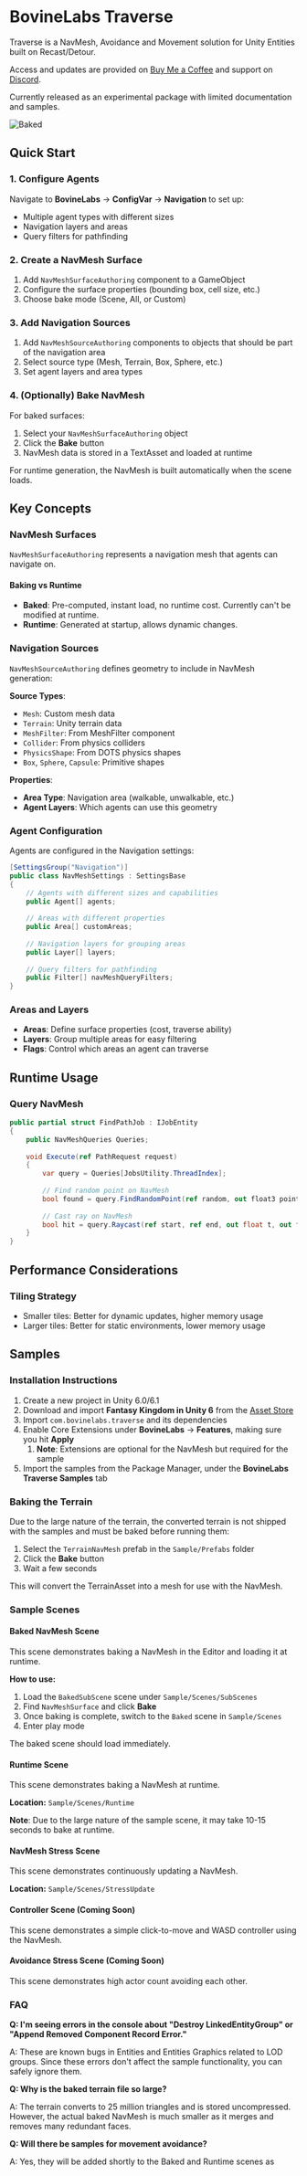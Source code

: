 # BovineLabs Traverse

Traverse is a NavMesh, Avoidance and Movement solution for Unity Entities built on Recast/Detour.

Access and updates are provided on [Buy Me a Coffee](https://buymeacoffee.com/bovinelabs) and support on [Discord](https://discord.gg/RTsw6Cxvw3).

Currently released as an experimental package with limited documentation and samples.

![Baked](Documentation~/Images/Baked.png)

## Quick Start

### 1. Configure Agents

Navigate to **BovineLabs** → **ConfigVar** → **Navigation** to set up:
- Multiple agent types with different sizes
- Navigation layers and areas
- Query filters for pathfinding

### 2. Create a NavMesh Surface

1. Add `NavMeshSurfaceAuthoring` component to a GameObject
2. Configure the surface properties (bounding box, cell size, etc.)
3. Choose bake mode (Scene, All, or Custom)

### 3. Add Navigation Sources

1. Add `NavMeshSourceAuthoring` components to objects that should be part of the navigation area
2. Select source type (Mesh, Terrain, Box, Sphere, etc.)
3. Set agent layers and area types

### 4. (Optionally) Bake NavMesh

For baked surfaces:
1. Select your `NavMeshSurfaceAuthoring` object
2. Click the **Bake** button
3. NavMesh data is stored in a TextAsset and loaded at runtime

For runtime generation, the NavMesh is built automatically when the scene loads.

## Key Concepts

### NavMesh Surfaces

`NavMeshSurfaceAuthoring` represents a navigation mesh that agents can navigate on.

#### Baking vs Runtime

- **Baked**: Pre-computed, instant load, no runtime cost. Currently can't be modified at runtime.
- **Runtime**: Generated at startup, allows dynamic changes.

### Navigation Sources

`NavMeshSourceAuthoring` defines geometry to include in NavMesh generation:

**Source Types**:
- `Mesh`: Custom mesh data
- `Terrain`: Unity terrain data
- `MeshFilter`: From MeshFilter component
- `Collider`: From physics colliders
- `PhysicsShape`: From DOTS physics shapes
- `Box`, `Sphere`, `Capsule`: Primitive shapes

**Properties**:
- **Area Type**: Navigation area (walkable, unwalkable, etc.)
- **Agent Layers**: Which agents can use this geometry

### Agent Configuration

Agents are configured in the Navigation settings:

```csharp
[SettingsGroup("Navigation")]
public class NavMeshSettings : SettingsBase
{
    // Agents with different sizes and capabilities
    public Agent[] agents;
    
    // Areas with different properties
    public Area[] customAreas;
    
    // Navigation layers for grouping areas
    public Layer[] layers;
    
    // Query filters for pathfinding
    public Filter[] navMeshQueryFilters;
}
```

### Areas and Layers

- **Areas**: Define surface properties (cost, traverse ability)
- **Layers**: Group multiple areas for easy filtering
- **Flags**: Control which areas an agent can traverse

## Runtime Usage

### Query NavMesh

```csharp
public partial struct FindPathJob : IJobEntity
{
    public NavMeshQueries Queries;
    
    void Execute(ref PathRequest request)
    {
        var query = Queries[JobsUtility.ThreadIndex];
        
        // Find random point on NavMesh
        bool found = query.FindRandomPoint(ref random, out float3 point);
        
        // Cast ray on NavMesh
        bool hit = query.Raycast(ref start, ref end, out float t, out float3 normal);
    }
}
```

## Performance Considerations

### Tiling Strategy

- Smaller tiles: Better for dynamic updates, higher memory usage
- Larger tiles: Better for static environments, lower memory usage

## Samples

### Installation Instructions

1. Create a new project in Unity 6.0/6.1
2. Download and import **Fantasy Kingdom in Unity 6** from the [Asset Store](https://assetstore.unity.com/packages/essentials/tutorial-projects/fantasy-kingdom-in-unity-6-urp-298128)
3. Import `com.bovinelabs.traverse` and its dependencies
4. Enable Core Extensions under **BovineLabs** → **Features**, making sure you hit **Apply**
   1. **Note**: Extensions are optional for the NavMesh but required for the sample
5. Import the samples from the Package Manager, under the **BovineLabs Traverse Samples** tab

### Baking the Terrain

Due to the large nature of the terrain, the converted terrain is not shipped with the samples and must be baked before running them:

1. Select the `TerrainNavMesh` prefab in the `Sample/Prefabs` folder
2. Click the **Bake** button
3. Wait a few seconds

This will convert the TerrainAsset into a mesh for use with the NavMesh.

### Sample Scenes

#### Baked NavMesh Scene

This scene demonstrates baking a NavMesh in the Editor and loading it at runtime.

**How to use:**
1. Load the `BakedSubScene` scene under `Sample/Scenes/SubScenes`
2. Find `NavMeshSurface` and click **Bake**
3. Once baking is complete, switch to the `Baked` scene in `Sample/Scenes`
4. Enter play mode

The baked scene should load immediately.

#### Runtime Scene

This scene demonstrates baking a NavMesh at runtime.

**Location:** `Sample/Scenes/Runtime`

**Note**: Due to the large nature of the sample scene, it may take 10-15 seconds to bake at runtime.

#### NavMesh Stress Scene

This scene demonstrates continuously updating a NavMesh.

**Location:** `Sample/Scenes/StressUpdate`

#### Controller Scene (Coming Soon)

This scene demonstrates a simple click-to-move and WASD controller using the NavMesh.

#### Avoidance Stress Scene (Coming Soon)

This scene demonstrates high actor count avoiding each other.

### FAQ

**Q: I'm seeing errors in the console about "Destroy LinkedEntityGroup" or "Append Removed Component Record Error."**

A: These are known bugs in Entities and Entities Graphics related to LOD groups. Since these errors don't affect the sample functionality, you can safely ignore them.

**Q: Why is the baked terrain file so large?**

A: The terrain converts to 25 million triangles and is stored uncompressed. However, the actual baked NavMesh is much smaller as it merges and removes many redundant faces.

**Q: Will there be samples for movement avoidance?**

A: Yes, they will be added shortly to the Baked and Runtime scenes as